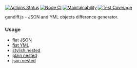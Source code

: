 [![Actions Status](https://github.com/marat-y/frontend-project-46/workflows/hexlet-check/badge.svg)](https://github.com/marat-y/frontend-project-46/actions)
[![Node CI](https://github.com/marat-y/frontend-project-46/actions/workflows/nodejs.yml/badge.svg)](https://github.com/marat-y/frontend-project-46/actions/workflows/nodejs.yml)
[![Maintainability](https://api.codeclimate.com/v1/badges/25013e623f19d88ff8f1/maintainability)](https://codeclimate.com/github/marat-y/frontend-project-46/maintainability)
[![Test Coverage](https://api.codeclimate.com/v1/badges/25013e623f19d88ff8f1/test_coverage)](https://codeclimate.com/github/marat-y/frontend-project-46/test_coverage)

gendiff.js - JSON and YML objects difference generator.

### Usage
- [flat JSON](https://asciinema.org/a/532434)
- [flat YML](https://asciinema.org/a/535609)
- [stylish nested](https://asciinema.org/a/541216)
- [plain nested](https://asciinema.org/a/541508)
- [json nested](https://asciinema.org/a/541517)